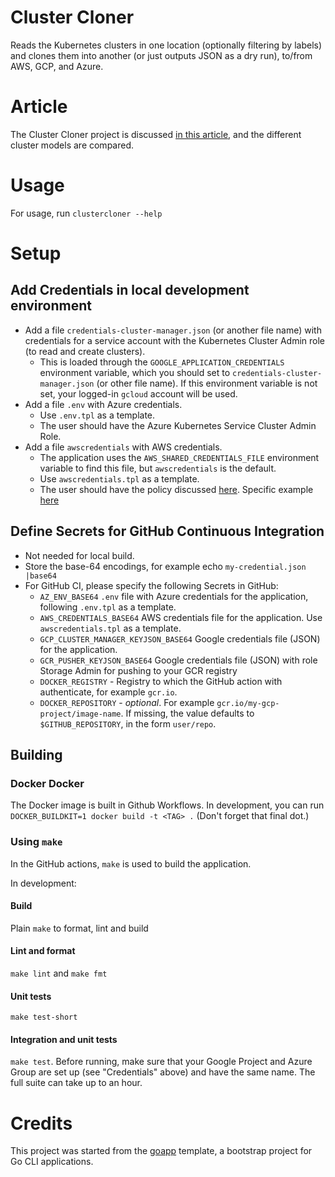 # Cluster Cloner
Reads the Kubernetes clusters in one location (optionally filtering by labels) and
clones them into another (or just outputs JSON as a dry run), to/from AWS, GCP, and Azure.

# Article
The Cluster Cloner project is discussed [in this article](https://blog.doit-intl.com/you-can-handle-the-pods-but-what-about-the-clusters-486fbdb5345d),
and the different cluster models are compared.

# Usage
For usage, run  `clustercloner --help`

# Setup
## Add Credentials  in local development environment
- Add a file `credentials-cluster-manager.json` (or another file name) with credentials for a service account with the Kubernetes Cluster Admin role (to read and create clusters).
  - This is loaded through the `GOOGLE_APPLICATION_CREDENTIALS` environment variable, which you should set to `credentials-cluster-manager.json`
   (or other file name). If this environment variable is not set, your logged-in `gcloud` account will be used.
- Add a file `.env` with Azure credentials.
  - Use `.env.tpl` as a template.
  - The user should have the  Azure Kubernetes Service Cluster Admin Role.
- Add a file `awscredentials` with AWS credentials.
  - The application uses the `AWS_SHARED_CREDENTIALS_FILE` environment variable to find this file, but `awscredentials` is the default.
  - Use `awscredentials.tpl` as a template.
  - The user should have the policy
 discussed [here](https://docs.aws.amazon.com/eks/latest/userguide/security_iam_id-based-policy-examples.html).
 Specific example [here](https://github.com/weaveworks/eksctl/issues/204#issuecomment-631630355)

## Define Secrets for GitHub Continuous Integration
- Not needed for local build.
- Store the base-64 encodings, for example echo `my-credential.json |base64`
- For GitHub CI, please specify the following Secrets in GitHub:
  - `AZ_ENV_BASE64`  `.env` file with Azure credentials for the application, following  `.env.tpl` as a template.
  - `AWS_CREDENTIALS_BASE64` AWS credentials file for the application. Use `awscredentials.tpl` as a template.
  - `GCP_CLUSTER_MANAGER_KEYJSON_BASE64` Google credentials file (JSON) for the application.
  - `GCR_PUSHER_KEYJSON_BASE64` Google credentials file (JSON) with role Storage Admin for pushing to your GCR registry
  - `DOCKER_REGISTRY` - Registry to which the GitHub action with authenticate, for example `gcr.io`.
  - `DOCKER_REPOSITORY` - _optional_. For example `gcr.io/my-gcp-project/image-name`.
If missing, the value defaults to `$GITHUB_REPOSITORY`, in the form `user/repo`.

## Building
### Docker Docker
The Docker image is built in Github Workflows.
In development, you can run  `DOCKER_BUILDKIT=1 docker build -t <TAG> .` (Don't forget that final dot.)

### Using `make`
In the GitHub actions, `make` is used to build the application.

In development:
#### Build
Plain `make` to format, lint and build
#### Lint and format
`make lint` and `make fmt`
#### Unit tests
`make test-short`
#### Integration and unit tests
`make test`. Before running, make sure that your Google Project and
Azure Group are set up (see "Credentials" above) and have the same name.
The full suite can take up to an hour.

# Credits
This project was started from the [goapp](https://github.com/alexei-led/goapp) template,
a bootstrap project for Go CLI applications.
